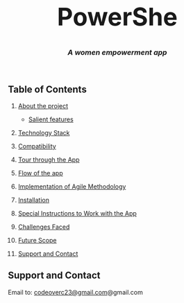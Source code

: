 # <center><h1 align="center"> PowerShe  </h1></center>
### <center><p align="center"><i>A women empowerment app</i></p></center>

<br> 

## Table of Contents

1. [About the project](#about-the-project)
   - [Salient features](#salient-features)
2. [Technology Stack](#technology-stack)
3. [Compatibility](#compatibility)
4. [Tour through the App](#tour-through-the-app)
  
5. [Flow of the app](#flow-of-the-app)
6. [Implementation of Agile Methodology](#implementation-of-agile-methodology)
7. [Installation](#installation)
8. [Special Instructions to Work with the App](#special-instructions-to-work-with-the-app)
9. [Challenges Faced](#challenges-faced)
10. [Future Scope](#future-scope)
11. [Support and Contact](#future-scope)

    
## Support and Contact

Email to: codeoverc23@gmail.com@gmail.com
 
    
